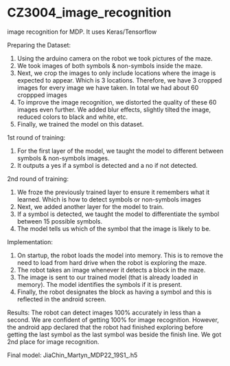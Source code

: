 # CZ3004_image_recognition
image recognition for MDP. It uses Keras/Tensorflow

Preparing the Dataset:
  1. Using the arduino camera on the robot we took pictures of the maze.
  2. We took images of both symbols & non-symbols inside the maze.
  3. Next, we crop the images to only include locations where the image is expected to appear. Which is 3 locations. 
      Therefore, we have 3 cropped images for every image we have taken. In total we had about 60 croppped images
  4. To improve the image recognition, we distorted the quality of these 60 images even further. We added blur effects, slightly tilted the image, reduced colors to black and white, etc.
  5. Finally, we trained the model on this dataset.
  
1st round of training:
  1. For the first layer of the model, we taught the model to different between symbols & non-symbols images. 
  2. It outputs a yes if a symbol is detected and a no if not detected.
   
2nd round of training:
  1. We froze the previously trained layer to ensure it remembers what it learned. Which is how to detect symbols or non-symbols images
  2. Next, we added another layer for the model to train. 
  3. If a symbol is detected, we taught the model to differentiate the symbol between 15 possible symbols.
  4. The model tells us which of the symbol that the image is likely to be.
  
Implementation:
  1. On startup, the robot loads the model into memory. This is to remove the need to load from hard drive when the robot is exploring the maze.
  2. The robot takes an image whenever it detects a block in the maze. 
  3. The image is sent to our trained model (that is already loaded in memory). The model identifies the symbols if it is present.
  4. Finally, the robot designates the block as having a symbol and this is reflected in the android screen.
  
Results:
  The robot can detect images 100% accurately in less than a second. We are confident of getting 100% for image recognition. However, the android app declared that the robot had finished exploring before getting the last symbol as the last symbol was beside the finish line. We got 2nd place for image recognition.
  
Final model: JiaChin_Martyn_MDP22_19S1_.h5
